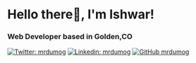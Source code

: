 # Hello there👋, I'm Ishwar!
### Web Developer based in Golden,CO
[![Twitter: mrdumog](https://img.shields.io/twitter/follow/mrdumog?style=social)](https://twitter.com/mrdumog) [![Linkedin: mrdumog](https://img.shields.io/badge/-mrdumog-blue?style=flat-square&logo=Linkedin&logoColor=white&link=https://www.linkedin.com/in/mrdumog/)](https://www.linkedin.com/in/mrdumog/) [![GitHub mrdumog](https://img.shields.io/github/followers/mrdumog?label=follow&style=social)](https://github.com/mrdumog)



